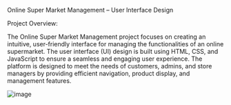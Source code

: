 Online Super Market Management – User Interface Design


Project Overview:

The Online Super Market Management project focuses on creating an intuitive, user-friendly interface for managing the functionalities of an online supermarket. The user interface (UI) design is built using HTML, CSS, and JavaScript to ensure a seamless and engaging user experience. The platform is designed to meet the needs of customers, admins, and store managers by providing efficient navigation, product display, and management features.

![image](https://github.com/user-attachments/assets/72d85c4d-3970-4dee-9ac9-e508fdfe25ad)

